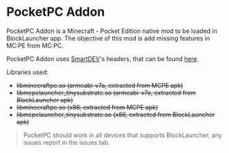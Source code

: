 # PocketPC Addon

PocketPC Addon is a Minecraft - Pocket Edition native mod to be loaded in BlockLauncher app.
The objective of this mod is add missing features in MC:PE from MC:PC.

PocketPC Addon uses [SmartDEV](https://github.com/SmartDEVTeam)'s headers, that can be found [here](https://github.com/SmartDEVTeam/MCPE-Headers).

Libraries used:
* ~~libminecraftpe.so (armeabi-v7a, extracted from MCPE apk)~~
* ~~libmcpelauncher_tinysubstrate.so (armeabi-v7a, extracted from BlockLauncher apk)~~
* ~~libminecraftpe.so (x86, extracted from MCPE apk)~~
* ~~libmcpelauncher_tinysubstrate.so (x86, extracted from BlockLauncher apk)~~

> PocketPC should work in all devices that supports BlockLauncher, any issues report in the issues tab.
